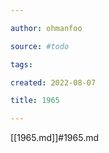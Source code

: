 ```yaml
---

author: ohmanfoo

source: #todo

tags: 

created: 2022-08-07

title: 1965

---
```

[[1965.md]]#1965.md